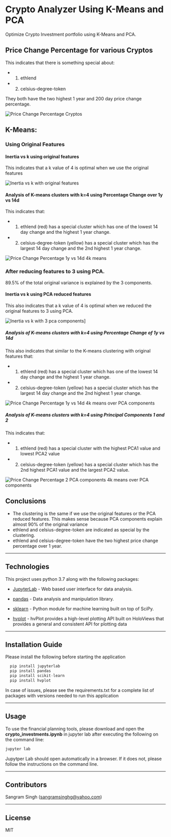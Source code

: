 # Crypto Analyzer Using K-Means and PCA
Optimize Crypto Investment portfolio using K-Means and PCA.

## Price Change Percentage for various Cryptos
This indicates that there is something special about:
* 1. ethlend
* 2. celsius-degree-token

They both have the two highest 1 year and 200 day price change percentage.

![Price Change Percentage Cryptos](Images/price_change_percentage_cryptocurrencies.png)

## K-Means:
### Using Original Features
#### Inertia vs k using original features
This indicates that a k value of 4 is optimal when we use the original features

![Inertia vs k with original features](Images/inertia_k_with_original_features.png)

#### Analysis of K-means clusters with k=4 using Percentage Change over 1y vs 14d
This indicates that:
* 1. ethlend (red) has a special cluster which has one of the lowest 14 day change and the highest 1 year change.
* 2. celsius-degree-token (yellow) has a special cluster which has the largest 14 day change and the 2nd highest 1 year change.

![Price Change Percentage 1y vs 14d 4k means](Images/price_change_percentage_1y_14d_4k_means.png)

### After reducing features to 3 using PCA.
89.5% of the total original variance is explained by the 3 components. 

#### Inertia vs k using PCA reduced features
This also indicates that a k value of 4 is optimal when we reduced the original features to 3 using PCA.

![Inertia vs k with 3 pca components](Images/inertia_k_with_3_pca_components.png)]

##### Analysis of K-means clusters with k=4 using Percentage Change of 1y vs 14d
This also indicates that similar to the K-means clustering with original features that:
* 1. ethlend (red) has a special cluster which has one of the lowest 14 day change and the highest 1 year change.
* 2. celsius-degree-token (yellow) has a special cluster which has the largest 14 day change and the 2nd highest 1 year change.

![Price Change Percentage 1y vs 14d 4k means over PCA components](Images/price_change_percentage_1y_14d_4k_means_3_pca.png)

##### Analysis of K-means clusters with k=4 using Principal Components 1 and 2
This indicates that:
* 1. ethlend (red) has a special cluster with the highest PCA1 value and lowest PCA2 value
* 2. celsius-degree-token (yellow) has a special cluster which has the 2nd highest PCA1 value and the largest PCA2 value.

![Price Change Percentage 2 PCA components 4k means over PCA components](Images/price_change_percentage_pca_components_4k_means_3_pca.png)

## Conclusions
* The clustering is the same if we use the original features or the PCA reduced features. This makes sense because PCA components explain almost 90% of the original variance
* ethlend and celsius-degree-token are indicated as special by the clustering.
* ethlend and celsius-degree-token have the two highest price change percentage over 1 year.

---

## Technologies

This project uses python 3.7 along with the following packages:

* [JupyterLab](https://jupyterlab.readthedocs.io/en/stable/) - Web based user interface for data analysis.

* [pandas](https://github.com/pandas-dev/pandas) - Data analysis and manipulation library.

* [sklearn](https://github.com/scikit-learn/scikit-learn) - Python module for machine learning built on top of SciPy.

* [hvplot](https://hvplot.holoviz.org/) - hvPlot provides a high-level plotting API built on HoloViews that provides a general and consistent API for plotting data
---

## Installation Guide

Please install the following before starting the application

```python
  pip install jupyterlab
  pip install pandas
  pip install scikit-learn
  pip install hvplot

```
In case of issues, please see the requirements.txt for a complete list of packages with versions needed to run this application

---

## Usage

To use the financial planning tools, please download and open the **crypto_investments.ipynb** in jupyter lab after executing the following on the command line:

```python
jupyter lab
```
Jupytper Lab should open automatically in a browser. 
If it does not, please follow the instructions on the command line.

---

## Contributors

Sangram Singh (sangramsinghg@yahoo.com)

---

## License

MIT
